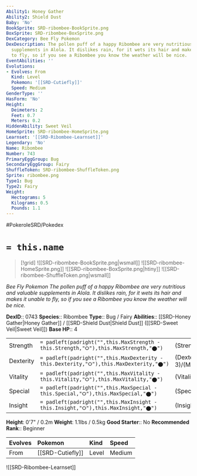 ```yaml
---
Ability1: Honey Gather
Ability2: Shield Dust
Baby: 'No'
BookSprite: SRD-ribombee-BookSprite.png
BoxSprite: SRD-ribombee-BoxSprite.png
DexCategory: Bee Fly Pokemon
DexDescription: The pollen puff of a happy Ribombee are very nutritious and valuable
  supplements in Alola. It dislikes rain, for it wets its hair and makes it unable
  to fly, so if you see a Ribombee you know the weather will be nice.
EventAbilities: ''
Evolutions:
- Evolves: From
  Kind: Level
  Pokemon: '[[SRD-Cutiefly]]'
  Speed: Medium
GenderType: ''
HasForm: 'No'
Height:
  Deimeters: 2
  Feet: 0.7
  Meters: 0.2
HiddenAbility: Sweet Veil
HomeSprite: SRD-ribombee-HomeSprite.png
Learnset: '[[SRD-Ribombee-Learnset]]'
Legendary: 'No'
Name: Ribombee
Number: 743
PrimaryEggGroup: Bug
SecondaryEggGroup: Fairy
ShuffleToken: SRD-ribombee-ShuffleToken.png
Sprite: ribombee.png
Type1: Bug
Type2: Fairy
Weight:
  Hectograms: 5
  Kilograms: 0.5
  Pounds: 1.1
---
```


#PokeroleSRD/Pokedex

# `= this.name`

> [!grid]
> ![[SRD-ribombee-BookSprite.png|wsmall]]
> ![[SRD-ribombee-HomeSprite.png]]
> ![[SRD-ribombee-BoxSprite.png|htiny]]
> ![[SRD-ribombee-ShuffleToken.png|wsmall]]


*Bee Fly Pokemon*
*The pollen puff of a happy Ribombee are very nutritious and valuable supplements in Alola. It dislikes rain, for it wets its hair and makes it unable to fly, so if you see a Ribombee you know the weather will be nice.*

**DexID**:: 0743
**Species**:: Ribombee
**Type**:: Bug / Fairy
**Abilities**:: [[SRD-Honey Gather|Honey Gather]] / [[SRD-Shield Dust|Shield Dust]] ([[SRD-Sweet Veil|Sweet Veil]])
**Base HP**:: 4

|           |                                                                                        |                                          |
| --------- | -------------------------------------------------------------------------------------- | ---------------------------------------- |
| Strength  | `= padleft(padright("",this.MaxStrength - this.Strength,"⭘"),this.MaxStrength,"⬤")`    | (Strength::2)/(MaxStrength::4)   |
| Dexterity | `= padleft(padright("",this.MaxDexterity - this.Dexterity,"⭘"),this.MaxDexterity,"⬤")` | (Dexterity:: 3)/(MaxDexterity::7) |
| Vitality  | `= padleft(padright("",this.MaxVitality - this.Vitality,"⭘"),this.MaxVitality,"⬤")`    | (Vitality::2)/(MaxVitality::4)   |
| Special   | `= padleft(padright("",this.MaxSpecial - this.Special,"⭘"),this.MaxSpecial,"⬤")`       | (Special::3)/(MaxSpecial::6)     |
| Insight   | `= padleft(padright("",this.MaxInsight - this.Insight,"⭘"),this.MaxInsight,"⬤")`       | (Insight::2)/(MaxInsight::5)     |

**Height**: 0'7" / 0.2m
**Weight**: 1.1lbs / 0.5kg
**Good Starter**:: No
**Recommended Rank**:: Beginner

| Evolves   | Pokemon          | Kind   | Speed   |
|:----------|:-----------------|:-------|:--------|
| From      | [[SRD-Cutiefly]] | Level  | Medium  |

![[SRD-Ribombee-Learnset]]